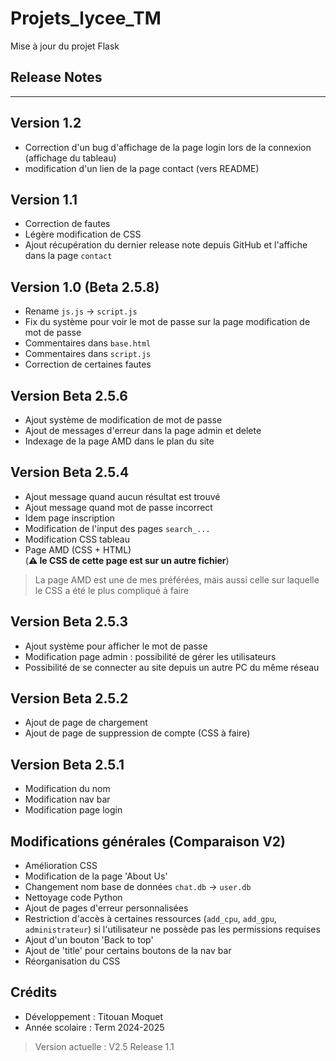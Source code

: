 # Projets_lycee_TM

Mise à jour du projet Flask

## Release Notes
<!--
> [!WARNING]
> Le projet est toujours en cours de réalisation. Certains éléments sont donc susceptibles de ne pas fonctionner.
> Le code n'est pas encore bien commenté et organisé.
> Des modifications seront apportées dès que possible.
-->
---
## Version 1.2

- Correction d'un bug d'affichage de la page login lors de la connexion (affichage du tableau)
- modification d'un lien de la page contact (vers README)
  
## Version 1.1
- Correction de fautes
- Légère modification de CSS
- Ajout récupération du dernier release note depuis GitHub et l'affiche dans la page `contact`

## Version 1.0 (Beta 2.5.8)

- Rename `js.js` -> `script.js`
- Fix du système pour voir le mot de passe sur la page modification de mot de passe 
- Commentaires dans `base.html`
- Commentaires dans `script.js`
- Correction de certaines fautes

## Version Beta 2.5.6

- Ajout système de modification de mot de passe 
- Ajout de messages d'erreur dans la page admin et delete
- Indexage de la page AMD dans le plan du site 

## Version Beta 2.5.4

- Ajout message quand aucun résultat est trouvé
- Ajout message quand mot de passe incorrect
- Idem page inscription 
- Modification de l'input des pages `search_...`
- Modification CSS tableau 
- Page AMD (CSS + HTML)  
  (__⚠️ le CSS de cette page est sur un autre fichier__)  
> La page AMD est une de mes préférées, mais aussi celle sur laquelle le CSS a été le plus compliqué à faire

## Version Beta 2.5.3

- Ajout système pour afficher le mot de passe
- Modification page admin : possibilité de gérer les utilisateurs
- Possibilité de se connecter au site depuis un autre PC du même réseau

## Version Beta 2.5.2

- Ajout de page de chargement
- Ajout de page de suppression de compte (CSS à faire)

## Version Beta 2.5.1

- Modification du nom
- Modification nav bar 
- Modification page login  

## Modifications générales (Comparaison V2)

- Amélioration CSS 
- Modification de la page 'About Us'
- Changement nom base de données `chat.db` -> `user.db`
- Nettoyage code Python
- Ajout de pages d'erreur personnalisées
- Restriction d'accès à certaines ressources (`add_cpu`, `add_gpu`, `administrateur`) si l'utilisateur ne possède pas les permissions requises
- Ajout d'un bouton 'Back to top'
- Ajout de 'title' pour certains boutons de la nav bar
- Réorganisation du CSS  

## Crédits

- Développement : Titouan Moquet 
- Année scolaire : Term 2024-2025

> Version actuelle : V2.5 Release 1.1
